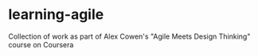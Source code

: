 # learning-agile
Collection of work as part of Alex Cowen's "Agile Meets Design Thinking" course on Coursera
